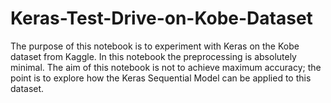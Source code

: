 # Keras-Test-Drive-on-Kobe-Dataset
The purpose of this notebook is to experiment with Keras on the Kobe dataset from Kaggle. In this notebook the preprocessing is absolutely minimal. The aim of this notebook is not to achieve maximum accuracy; the point is to explore how the Keras Sequential Model can be applied to this dataset. 
